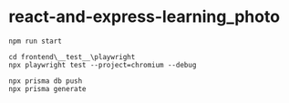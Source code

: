 # react-and-express-learning_photo

```
npm run start
```

```
cd frontend\__test__\playwright
npx playwright test --project=chromium --debug
```

```
npx prisma db push
npx prisma generate
```
